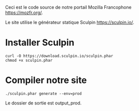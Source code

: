 Ceci est le code source de notre portail Mozilla Francophone <https://mozfr.org/>.

Le site utilise le générateur statique Sculpin <https://sculpin.io/>.

# Installer Sculpin

```
curl -O https://download.sculpin.io/sculpin.phar
chmod +x sculpin.phar
```

# Compiler notre site
```
./sculpin.phar generate --env=prod
```

Le dossier de sortie est output_prod.
